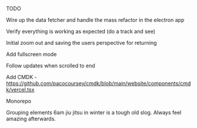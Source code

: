 TODO

Wire up the data fetcher and handle the mass refactor in the electron app

Verify everything is working as expected (do a track and see)

Initial zoom out and saving the users perspective for returning

Add fullscreen mode

Follow updates when scrolled to end

Add CMDK - https://github.com/pacocoursey/cmdk/blob/main/website/components/cmdk/vercel.tsx

Monorepo

Grouping elements
6am jiu jitsu in winter is a tough old slog. Always feel amazing afterwards.
